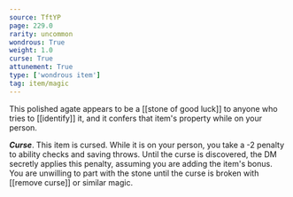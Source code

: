 ```yaml
---
source: TftYP
page: 229.0
rarity: uncommon
wondrous: True
weight: 1.0
curse: True
attunement: True
type: ['wondrous item']
tag: item/magic
---
```


This polished agate appears to be a [[stone of good luck]] to anyone who tries to [[identify]] it, and it confers that item's property while on your person.

**_Curse_**. This item is cursed. While it is on your person, you take a -2 penalty to ability checks and saving throws. Until the curse is discovered, the DM secretly applies this penalty, assuming you are adding the item's bonus. You are unwilling to part with the stone until the curse is broken with [[remove curse]] or similar magic.


